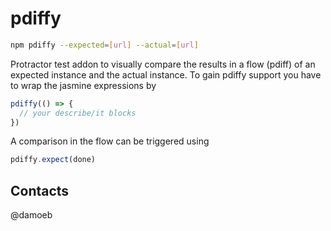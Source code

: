pdiffy
======
```bash
npm pdiffy --expected=[url] --actual=[url]
```

Protractor test addon to visually compare the results in a flow (pdiff) of an expected instance and the actual instance.
To gain pdiffy support you have to wrap the jasmine expressions by 
```javascript 1.6
pdiffy(() => {
  // your describe/it blocks
})
```

A comparison in the flow can be triggered using
```javascript 1.6
pdiffy.expect(done)
```

Contacts
--------
@damoeb
